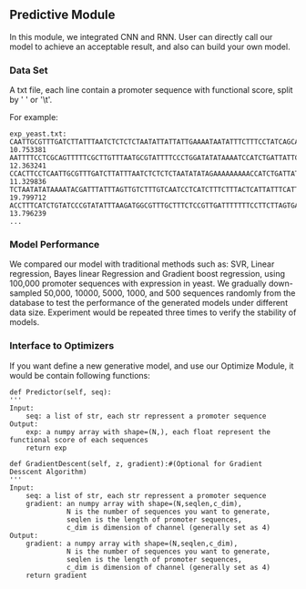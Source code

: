 ## Predictive Module
In this module, we integrated CNN and RNN. User can directly call our model to achieve an acceptable result, and also can build your own model.

### Data Set
A txt file, each line contain a promoter sequence with functional score, split by ' ' or '\t'.

For example:
```
exp_yeast.txt:
CAATTGCGTTTGATCTTATTTAATCTCTCTCTAATATTATTATTGAAAATAATATTTCTTTCCTATCAGCAATCGCTTACATATTCATAGTCATTTACTAGGGTATATACCAATAATA	10.753381
AATTTTCCTCGCAGTTTTTCGCTTGTTTAATGCGTATTTTCCCTGGATATATAAAATCCATCTGATTATTCGATAATCTCAAACAAACAACTCAAAACAAAAAAAACTAAATACAACA	12.363241
CCACTTCCTCAATTGCGTTTGATCTTATTTAATCTCTCTCTAATATATAGAAAAAAAAACCATCTGATTATTCGATAATCTCATCTCTAGAACAACACAGTTACTACAACAATCAATC	11.329836
TCTAATATATAAAATACGATTTATTTAGTTGTCTTTGTCAATCCTCATCTTTCTTTACTCATTATTTCATTTCGGTTTTGTCATCTCTAGAACAACACAGTTACTACAACAATCAATC	19.799712
ACCTTTCATCTGTATCCCGTATATTTAAGATGGCGTTTGCTTTCTCCGTTGATTTTTTTCCTTCTTAGTGATTTTTTTTCAAACAAACAACTCAAAACAAAAAAAACTAAATACAACA	13.796239
...
```
### Model Performance
We compared our model with traditional methods such as: SVR, Linear regression, Bayes linear Regression and Gradient boost regression, using 100,000 promoter sequences with expression in yeast. We gradually down-sampled 50,000, 10000, 5000, 1000, and 500 sequences randomly from the database to test the performance of the generated models under different data size. Experiment would be repeated three times to verify the stability of models.

### Interface to Optimizers
If you want define a new generative model, and use our Optimize Module, it would be contain following functions:
```
def Predictor(self, seq):
''' 
Input:
    seq: a list of str, each str repressent a promoter sequence
Output:
    exp: a numpy array with shape=(N,), each float represent the functional score of each sequences 
    return exp
```
```
def GradientDescent(self, z, gradient):#(Optional for Gradient Desscent Algorithm)
''' 
Input:
    seq: a list of str, each str repressent a promoter sequence
    gradient: an numpy array with shape=(N,seqlen,c_dim),
              N is the number of sequences you want to generate,
              seqlen is the length of promoter sequences,
              c_dim is dimension of channel (generally set as 4)
Output:
    gradient: a numpy array with shape=(N,seqlen,c_dim),
              N is the number of sequences you want to generate,
              seqlen is the length of promoter sequences,
              c_dim is dimension of channel (generally set as 4)
    return gradient
```
